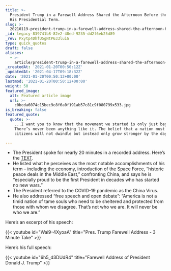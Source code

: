 ```yaml
---
title: >-
  President Trump in a Farewell Address Shared the Afternoon Before the End of
  His Presidential Term.
slug: >-
  20210119-president-trump-in-a-farewell-address-shared-the-afternoon-before-the-end-of-his-presidential-term
_id: legacy-839741b8-82e2-48ed-9235-dd2f6eb25d89
_rev: Pxytp4DhfU5gNtP633luiG
type: quick_quotes
draft: false
aliases:
  - >-
    article/president-trump-in-a-farewell-address-shared-the-afternoon-before-the-end-of-his-presidential-term/
_createdAt: '2021-01-20T00:50:12Z'
_updatedAt: '2021-04-17T09:18:32Z'
date: '2021-01-20T00:50:12+00:00'
lastmod: '2021-01-20T00:50:12+00:00'
weight: 50
featured_image:
  alt: Featured article image
  url: >-
    c0bcda6074c15bec9c8f6a0f191ab57c81c9f080799x533.jpg
is_breaking: false
featured_quote:
  quote: >-
    ...I want you to know that the movement we started is only just beginning.
    There’s never been anything like it. The belief that a nation must serve its
    citizens will not dwindle but instead only grow stronger by the day.

---
```

* The President spoke for nearly 20 minutes in a recorded address. Here’s the [TEXT](https://www.whitehouse.gov/briefings-statements/remarks-president-trump-farewell-address-nation/).
* He listed what he perceives as the most notable accomplishments of his term – including the economy, introduction of the Space Force, “historic peace deals in the Middle East,” confronting China, and says he is “especially proud to be the first President in decades who has started no new wars.”
* The President referred to the COVID-19 pandemic as the China Virus.
* He also addressed “free speech and open debate”: “America is not a timid nation of tame souls who need to be sheltered and protected from those with whom we disagree. That’s not who we are. It will never be who we are.”

Here’s an excerpt of his speech:

{{< youtube id="Wai9-4XyoaA" title="Pres. Trump Farewell Address - 3 Minute Take" >}}

Here’s his full speech:

{{< youtube id="6h5_d3DUdR4" title="Farewell Address of President Donald J. Trump" >}}